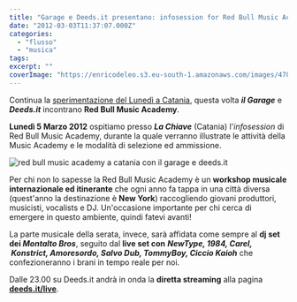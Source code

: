 ```yaml
---
title: "Garage e Deeds.it presentano: infosession for Red Bull Music Academy 2012"
date: "2012-03-03T11:37:07.000Z"
categories:
  - "flusso"
  - "musica"
tags:
excerpt: ""
coverImage: "https://enricodeleo.s3.eu-south-1.amazonaws.com/images/478395_3154764882006_1651720365_2727919_242013595_o1.jpg"
---
```


Continua la [sperimentazione del Lunedì a Catania](http://blog.enricodeleo.com/esperimenti-live-a-catania/), questa volta _**il Garage**_ e _**Deeds.it**_ incontrano **Red Bull Music Academy**.

**Lunedì 5 Marzo 2012** ospitiamo presso _**La Chiave**_ (Catania) l'_infosession_ di Red Bull Music Academy, durante la quale verranno illustrate le attività della Music Academy e le modalità di selezione ed ammissione.

![](https://enricodeleo.s3.eu-south-1.amazonaws.com/uploads/2012/03/478395_3154764882006_1651720365_2727919_242013595_o1.jpg" "red bull music academy a catania con il garage e deeds.it")

Per chi non lo sapesse la Red Bull Music Academy è un **workshop musicale internazionale ed itinerante** che ogni anno fa tappa in una città diversa (quest'anno la destinazione è **New York**) raccogliendo giovani produttori, musicisti, vocalists e DJ. Un'occasione importante per chi cerca di emergere in questo ambiente, quindi fatevi avanti!

La parte musicale della serata, invece, sarà affidata come sempre al **dj set dei _Montalto Bros_**, seguito dal **live set con** _**NewType, 1984, Carel,  Konstrict, Amoresordo, Salvo Dub, TommyBoy, Ciccio Kaioh**_ che confezioneranno i brani in tempo reale per noi.

Dalle 23.00 su Deeds.it andrà in onda la **diretta streaming** alla pagina [**deeds.it/live**](http://deeds.it/live).

